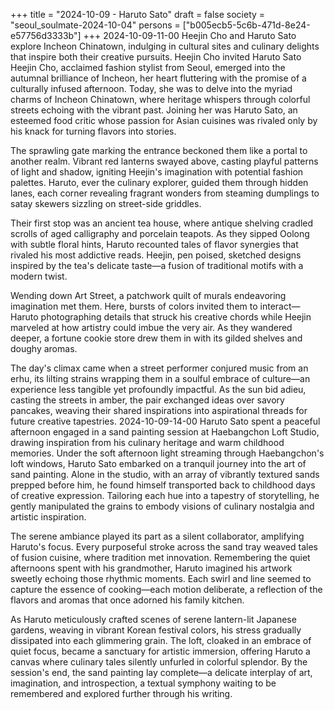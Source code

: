 +++
title = "2024-10-09 - Haruto Sato"
draft = false
society = "seoul_soulmate-2024-10-04"
persons = ["b005ecb5-5c6b-471d-8e24-e57756d3333b"]
+++
2024-10-09-11-00
Heejin Cho and Haruto Sato explore Incheon Chinatown, indulging in cultural sites and culinary delights that inspire both their creative pursuits.
Heejin Cho invited Haruto Sato
Heejin Cho, acclaimed fashion stylist from Seoul, emerged into the autumnal brilliance of Incheon, her heart fluttering with the promise of a culturally infused afternoon. Today, she was to delve into the myriad charms of Incheon Chinatown, where heritage whispers through colorful streets echoing with the vibrant past. Joining her was Haruto Sato, an esteemed food critic whose passion for Asian cuisines was rivaled only by his knack for turning flavors into stories.

The sprawling gate marking the entrance beckoned them like a portal to another realm. Vibrant red lanterns swayed above, casting playful patterns of light and shadow, igniting Heejin's imagination with potential fashion palettes. Haruto, ever the culinary explorer, guided them through hidden lanes, each corner revealing fragrant wonders from steaming dumplings to satay skewers sizzling on street-side griddles.

Their first stop was an ancient tea house, where antique shelving cradled scrolls of aged calligraphy and porcelain teapots. As they sipped Oolong with subtle floral hints, Haruto recounted tales of flavor synergies that rivaled his most addictive reads. Heejin, pen poised, sketched designs inspired by the tea's delicate taste—a fusion of traditional motifs with a modern twist.

Wending down Art Street, a patchwork quilt of murals endeavoring imagination met them. Here, bursts of colors invited them to interact—Haruto photographing details that struck his creative chords while Heejin marveled at how artistry could imbue the very air. As they wandered deeper, a fortune cookie store drew them in with its gilded shelves and doughy aromas.

The day's climax came when a street performer conjured music from an erhu, its lilting strains wrapping them in a soulful embrace of culture—an experience less tangible yet profoundly impactful. As the sun bid adieu, casting the streets in amber, the pair exchanged ideas over savory pancakes, weaving their shared inspirations into aspirational threads for future creative tapestries.
2024-10-09-14-00
Haruto Sato spent a peaceful afternoon engaged in a sand painting session at Haebangchon Loft Studio, drawing inspiration from his culinary heritage and warm childhood memories.
Under the soft afternoon light streaming through Haebangchon's loft windows, Haruto Sato embarked on a tranquil journey into the art of sand painting. Alone in the studio, with an array of vibrantly textured sands prepped before him, he found himself transported back to childhood days of creative expression. Tailoring each hue into a tapestry of storytelling, he gently manipulated the grains to embody visions of culinary nostalgia and artistic inspiration.

The serene ambiance played its part as a silent collaborator, amplifying Haruto's focus. Every purposeful stroke across the sand tray weaved tales of fusion cuisine, where tradition met innovation. Remembering the quiet afternoons spent with his grandmother, Haruto imagined his artwork sweetly echoing those rhythmic moments. Each swirl and line seemed to capture the essence of cooking—each motion deliberate, a reflection of the flavors and aromas that once adorned his family kitchen.

As Haruto meticulously crafted scenes of serene lantern-lit Japanese gardens, weaving in vibrant Korean festival colors, his stress gradually dissipated into each glimmering grain. The loft, cloaked in an embrace of quiet focus, became a sanctuary for artistic immersion, offering Haruto a canvas where culinary tales silently unfurled in colorful splendor. By the session's end, the sand painting lay complete—a delicate interplay of art, imagination, and introspection, a textual symphony waiting to be remembered and explored further through his writing.
